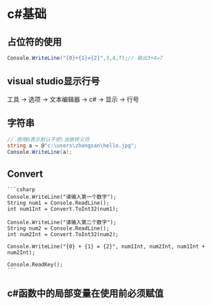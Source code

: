 # c#基础
## 占位符的使用
  ```csharp
  Console.WriteLine("{0}+{1}={2}",3,4,7);// 输出3+4=7
  ```
## visual studio显示行号
  工具 -> 选项 -> 文本编辑器 -> c# -> 显示 -> 行号
## 字符串
  ```csharp
  // 使用@表示默认不把\当做转义符
  string a = @"c:\users\zhangsan\hello.jpg";
  Console.WriteLine(a);
  ```
## Convert
    ```csharp
    Console.WriteLine("请输入第一个数字");
    String num1 = Console.ReadLine();
    int num1Int = Convert.ToInt32(num1);

    Console.WriteLine("请输入第二个数字");
    String num2 = Console.ReadLine();
    int num2Int = Convert.ToInt32(num2);

    Console.WriteLine("{0} + {1} = {2}", num1Int, num2Int, num1Int + num2Int);

    Console.ReadKey();
    ```
## c#函数中的局部变量在使用前必须赋值
